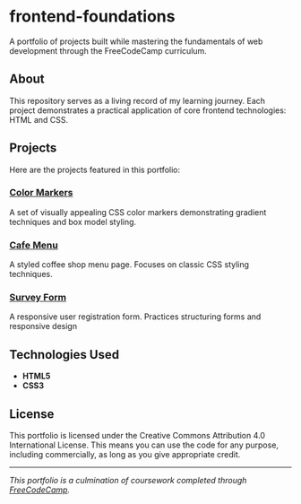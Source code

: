 # frontend-foundations

A portfolio of projects built while mastering the fundamentals of web development through the FreeCodeCamp curriculum.

## About

This repository serves as a living record of my learning journey. Each project demonstrates a practical application of core frontend technologies: HTML and CSS.

## Projects

Here are the projects featured in this portfolio:

### [Color Markers](/color-markers) 
A set of visually appealing CSS color markers demonstrating gradient techniques and box model styling.

### [Cafe Menu](/cafe-menu)
A styled coffee shop menu page. Focuses on classic CSS styling techniques.

### [Survey Form](/survey-form)
A responsive user registration form. Practices structuring forms and responsive design

## Technologies Used

- **HTML5**
- **CSS3**

## License

This portfolio is licensed under the Creative Commons Attribution 4.0 International License. This means you can use the code for any purpose, including commercially, as long as you give appropriate credit.

---

*This portfolio is a culmination of coursework completed through [FreeCodeCamp](https://www.freecodecamp.org/).*
